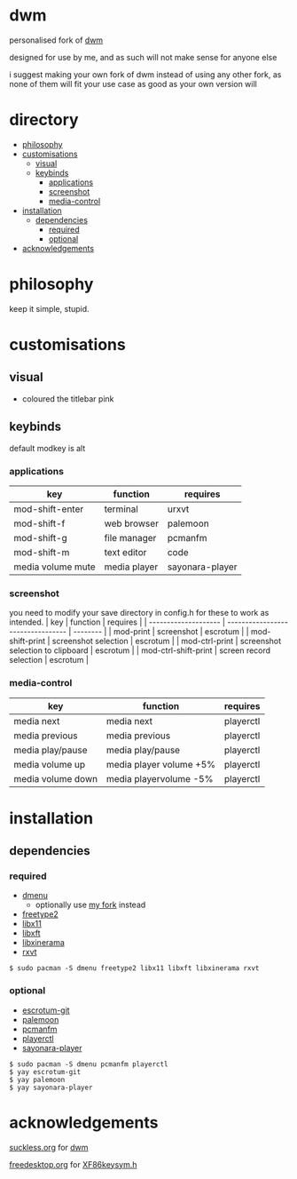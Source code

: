# dwm
personalised fork of [dwm](https://dwm.suckless.org/)

designed for use by me, and as such will not make sense for anyone else

i suggest making your own fork of dwm instead of using any other fork, as none of them will fit your use case as good as your own version will

# directory
- [philosophy](#philosophy)
- [customisations](#customisations)
    - [visual](#visual)
    - [keybinds](#keybinds)
        - [applications](#applications)
        - [screenshot](#screenshot)
        - [media-control](#media-control)
- [installation](#installation)
    - [dependencies](#dependencies)
        - [required](#required)
        - [optional](#optional)
- [acknowledgements](#acknowledgements)

# philosophy
keep it simple, stupid.
# customisations
## visual
* coloured the titlebar pink

## keybinds
default modkey is alt
### **applications**

| key               | function     | requires        |
| ----------------- | ------------ | --------------- |
| mod-shift-enter   | terminal     | urxvt           |
| mod-shift-f       | web browser  | palemoon        |
| mod-shift-g       | file manager | pcmanfm         |
| mod-shift-m       | text editor  | code            |
| media volume mute | media player | sayonara-player |

### **screenshot**
you need to modify your save directory in config.h for these to work as intended.
| key                  | function                          | requires |
| -------------------- | --------------------------------- | -------- |
| mod-print            | screenshot                        | escrotum |
| mod-shift-print      | screenshot selection              | escrotum |
| mod-ctrl-print       | screenshot selection to clipboard | escrotum |
| mod-ctrl-shift-print | screen record selection           | escrotum |

### **media-control**

| key               | function                | requires  |
| ----------------- | ----------------------- | --------- |
| media next        | media next              | playerctl |
| media previous    | media previous          | playerctl |
| media play/pause  | media play/pause        | playerctl |
| media volume up   | media player volume +5% | playerctl |
| media volume down | media playervolume -5%  | playerctl |

# installation
## dependencies
### **required**
* [dmenu](https://archlinux.org/packages/community/x86_64/dmenu/)
    * optionally use [my fork](https://github.com/theokrueger/dmenu) instead
* [freetype2](https://archlinux.org/packages/extra/x86_64/freetype2/)
* [libx11](https://archlinux.org/packages/extra/x86_64/libx11/)
* [libxft](https://archlinux.org/packages/extra/x86_64/libxft/)
* [libxinerama](https://archlinux.org/packages/extra/x86_64/libxinerama/)
* [rxvt](https://aur.archlinux.org/packages/rxvt/)

```
$ sudo pacman -S dmenu freetype2 libx11 libxft libxinerama rxvt
```

### **optional**
* [escrotum-git](https://aur.archlinux.org/packages/escrotum-git/)
* [palemoon](https://aur.archlinux.org/packages/palemoon/)
* [pcmanfm](https://archlinux.org/packages/community/x86_64/pcmanfm/)
* [playerctl](https://archlinux.org/packages/community/x86_64/playerctl/)
* [sayonara-player](https://aur.archlinux.org/packages/sayonara-player/)

```
$ sudo pacman -S dmenu pcmanfm playerctl
$ yay escrotum-git
$ yay palemoon
$ yay sayonara-player
```

# acknowledgements
[suckless.org](https://suckless.org/) for [dwm](https://dwm.suckless.org/)

[freedesktop.org](https://freedesktop.org/) for [XF86keysym.h](https://cgit.freedesktop.org/xorg/proto/x11proto/tree/XF86keysym.h)
